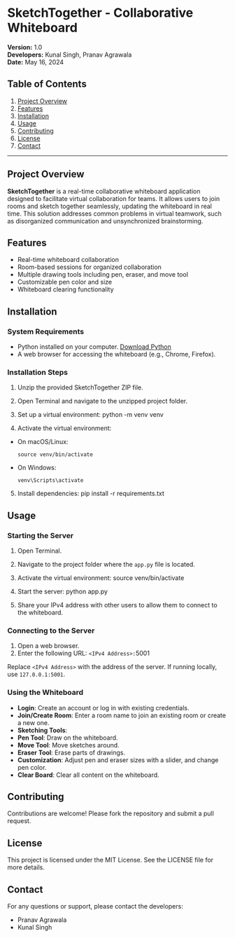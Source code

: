 # SketchTogether - Collaborative Whiteboard

**Version:** 1.0  
**Developers:** Kunal Singh, Pranav Agrawala  
**Date:** May 16, 2024  

## Table of Contents
1. [Project Overview](#project-overview)
2. [Features](#features)
3. [Installation](#installation)
4. [Usage](#usage)
5. [Contributing](#contributing)
6. [License](#license)
7. [Contact](#contact)

---

## Project Overview
**SketchTogether** is a real-time collaborative whiteboard application designed to facilitate virtual collaboration for teams. It allows users to join rooms and sketch together seamlessly, updating the whiteboard in real time. This solution addresses common problems in virtual teamwork, such as disorganized communication and unsynchronized brainstorming.

## Features
- Real-time whiteboard collaboration
- Room-based sessions for organized collaboration
- Multiple drawing tools including pen, eraser, and move tool
- Customizable pen color and size
- Whiteboard clearing functionality

## Installation
### System Requirements
- Python installed on your computer. [Download Python](https://www.python.org/downloads/)
- A web browser for accessing the whiteboard (e.g., Chrome, Firefox).

### Installation Steps
1. Unzip the provided SketchTogether ZIP file.
2. Open Terminal and navigate to the unzipped project folder.
3. Set up a virtual environment:
python -m venv venv

4. Activate the virtual environment:
- On macOS/Linux:
  ```
  source venv/bin/activate
  ```
- On Windows:
  ```
  venv\Scripts\activate
  ```
5. Install dependencies:
pip install -r requirements.txt

## Usage
### Starting the Server
1. Open Terminal.
2. Navigate to the project folder where the `app.py` file is located.
3. Activate the virtual environment:
source venv/bin/activate

4. Start the server:
python app.py


5. Share your IPv4 address with other users to allow them to connect to the whiteboard.

### Connecting to the Server
1. Open a web browser.
2. Enter the following URL: `<IPv4 Address>:`5001

Replace `<IPv4 Address>` with the address of the server. If running locally, use `127.0.0.1:5001`.

### Using the Whiteboard
- **Login**: Create an account or log in with existing credentials.
- **Join/Create Room**: Enter a room name to join an existing room or create a new one.
- **Sketching Tools**:
- **Pen Tool**: Draw on the whiteboard.
- **Move Tool**: Move sketches around.
- **Eraser Tool**: Erase parts of drawings.
- **Customization**: Adjust pen and eraser sizes with a slider, and change pen color.
- **Clear Board**: Clear all content on the whiteboard.

## Contributing
Contributions are welcome! Please fork the repository and submit a pull request.

## License
This project is licensed under the MIT License. See the LICENSE file for more details.

## Contact
For any questions or support, please contact the developers:
- Pranav Agrawala
- Kunal Singh

